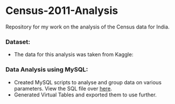 # Census-2011-Analysis
Repository for my work on the analysis of the Census data for India.<br>
### Dataset: 
- The data for this analysis was taken from Kaggle: 
### Data Analysis using MySQL:
- Created MySQL scripts to analyse and group data on various parameters. View the SQL file over [here](https://github.com/AnityaGan9urde/Covid-19-Analysis/blob/main/Project_India.sql).
- Generated Virtual Tables and exported them to use further.

